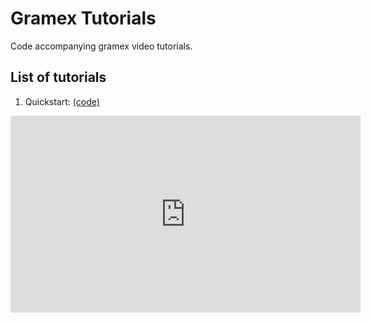 # Gramex Tutorials
Code accompanying gramex video tutorials.

## List of tutorials

1. Quickstart: [(code)](quickstart/)
<iframe width="560" height="315" src="https://www.youtube.com/embed/208kDVXZs-I" frameborder="0" allow="accelerometer; autoplay; encrypted-media; gyroscope; picture-in-picture" allowfullscreen></iframe>